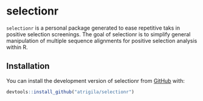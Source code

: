 
# selectionr

<!-- badges: start -->
<!-- badges: end -->

`selectionr` is a personal package generated to ease repetitive taks in positive selection screenings. The goal of selectionr is to simplify general manipulation of multiple sequence alignments for positive selection analysis within R.

## Installation

You can install the development version of selectionr from [GitHub](https://github.com) with:

``` r
devtools::install_github("atrigila/selectionr")
```

